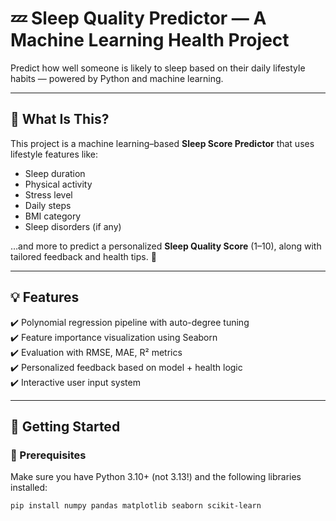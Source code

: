 # 💤 Sleep Quality Predictor — A Machine Learning Health Project

Predict how well someone is likely to sleep based on their daily lifestyle habits — powered by Python and machine learning.

---

## 📌 What Is This?

This project is a machine learning–based **Sleep Score Predictor** that uses lifestyle features like:

- Sleep duration
- Physical activity
- Stress level
- Daily steps
- BMI category
- Sleep disorders (if any)

…and more to predict a personalized **Sleep Quality Score** (1–10), along with tailored feedback and health tips. 🧠

---

## 💡 Features

✔️ Polynomial regression pipeline with auto-degree tuning  
✔️ Feature importance visualization using Seaborn  
✔️ Evaluation with RMSE, MAE, R² metrics  
✔️ Personalized feedback based on model + health logic  
✔️ Interactive user input system  

---

## 🚀 Getting Started

### 🔧 Prerequisites

Make sure you have Python 3.10+ (not 3.13!) and the following libraries installed:

```bash
pip install numpy pandas matplotlib seaborn scikit-learn
